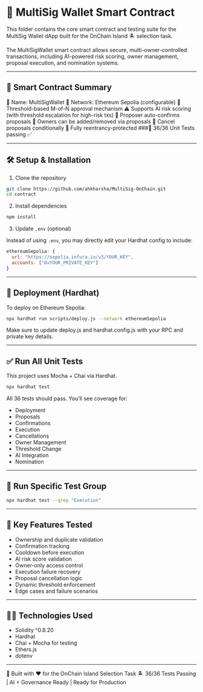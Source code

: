 # 🔐 MultiSig Wallet Smart Contract

This folder contains the core smart contract and testing suite for the MultiSig Wallet dApp built for the OnChain Island 🏝️ selection task.

The MultiSigWallet smart contract allows secure, multi-owner-controlled transactions, including AI-powered risk scoring, owner management, proposal execution, and nomination systems.

---

## 🧾 Smart Contract Summary

🧠 Name: MultiSigWallet
🧱 Network: Ethereum Sepolia (configurable)
🔑 Threshold-based M-of-N approval mechanism
⚠️ Supports AI risk scoring (with threshold escalation for high-risk txs)
👤 Proposer auto-confirms proposals
👥 Owners can be added/removed via proposals
🧹 Cancel proposals conditionally
🚨 Fully reentrancy-protected
###🧪 36/36 Unit Tests passing ✅

---

## 🛠️ Setup & Installation

1. Clone the repository

```bash
git clone https://github.com/ahkharsha/MultiSig-OnChain.git
cd contract
```

2. Install dependencies

```bash
npm install
```

3. Update `.env` (optional)

Instead of using `.env`, you may directly edit your Hardhat config to include:

```js
ethereumSepolia: {
  url: "https://sepolia.infura.io/v3/YOUR_KEY",
  accounts: ["0xYOUR_PRIVATE_KEY"]
}
```

---

## 🚀 Deployment (Hardhat)

To deploy on Ethereum Sepolia:

```bash
npx hardhat run scripts/deploy.js --network ethereumSepolia
```

Make sure to update deploy.js and hardhat.config.js with your RPC and private key details.

---

## ✅ Run All Unit Tests

This project uses Mocha + Chai via Hardhat.

```bash
npx hardhat test
```

All 36 tests should pass. You’ll see coverage for:

* Deployment
* Proposals
* Confirmations
* Execution
* Cancellations
* Owner Management
* Threshold Change
* AI Integration
* Nomination

---

## 🧪 Run Specific Test Group

```bash
npx hardhat test --grep "Execution"
```

---

## 📌 Key Features Tested

* Ownership and duplicate validation
* Confirmation tracking
* Cooldown before execution
* AI risk score validation
* Owner-only access control
* Execution failure recovery
* Proposal cancellation logic
* Dynamic threshold enforcement
* Edge cases and failure scenarios

---

## 👨‍🔬 Technologies Used

* Solidity ^0.8.20
* Hardhat
* Chai + Mocha for testing
* Ethers.js
* dotenv

---

🎯 Built with ❤️ for the OnChain Island Selection Task 🏝️
36/36 Tests Passing | AI + Governance Ready | Ready for Production
